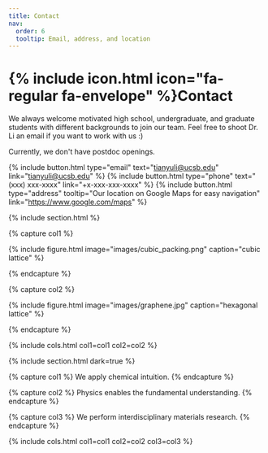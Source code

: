 ```yaml
---
title: Contact
nav:
  order: 6
  tooltip: Email, address, and location
---
```


# {% include icon.html icon="fa-regular fa-envelope" %}Contact

We always welcome motivated high school, undergraduate, and graduate students with different backgrounds to join our team. Feel free to shoot Dr. Li an email if you want to work with us :)

Currently, we don't have postdoc openings. 

{%
  include button.html
  type="email"
  text="tianyuli@ucsb.edu"
  link="tianyuli@ucsb.edu"
%}
{%
  include button.html
  type="phone"
  text="(xxx) xxx-xxxx"
  link="+x-xxx-xxx-xxxx"
%}
{%
  include button.html
  type="address"
  tooltip="Our location on Google Maps for easy navigation"
  link="https://www.google.com/maps"
%}

{% include section.html %}

{% capture col1 %}

{%
  include figure.html
  image="images/cubic_packing.png"
  caption="cubic lattice"
%}

{% endcapture %}

{% capture col2 %}

{%
  include figure.html
  image="images/graphene.jpg"
  caption="hexagonal lattice"
%}

{% endcapture %}

{% include cols.html col1=col1 col2=col2 %}

{% include section.html dark=true %}

{% capture col1 %}
We apply chemical intuition.
{% endcapture %}

{% capture col2 %}
Physics enables the fundamental understanding.
{% endcapture %}

{% capture col3 %}
We perform interdisciplinary materials research.
{% endcapture %}

{% include cols.html col1=col1 col2=col2 col3=col3 %}
